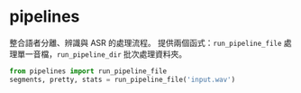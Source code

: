 # pipelines

整合語者分離、辨識與 ASR 的處理流程。
提供兩個函式：`run_pipeline_file` 處理單一音檔，`run_pipeline_dir` 批次處理資料夾。

```python
from pipelines import run_pipeline_file
segments, pretty, stats = run_pipeline_file('input.wav')
```
